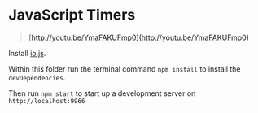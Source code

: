 # JavaScript Timers

> [http://youtu.be/YmaFAKUFmp0](http://youtu.be/YmaFAKUFmp0)

Install [io.js](https://iojs.org/en/index.html).

Within this folder run the terminal command `npm install` to install the
`devDependencies`.

Then run `npm start` to start up a development server on `http://localhost:9966`
